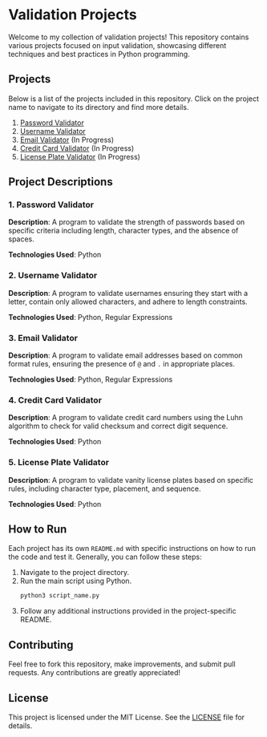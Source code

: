 # Validation Projects

Welcome to my collection of validation projects! This repository contains various projects focused on input validation, showcasing different techniques and best practices in Python programming.

## Projects

Below is a list of the projects included in this repository. Click on the project name to navigate to its directory and find more details.

1. [Password Validator](./password-validator)
2. [Username Validator](./username-validator)
3. [Email Validator](./email-validator) (In Progress)
4. [Credit Card Validator](./credit-card-validator) (In Progress)
5. [License Plate Validator](./license-plate-validator) (In Progress)

## Project Descriptions

### 1. Password Validator
**Description**: A program to validate the strength of passwords based on specific criteria including length, character types, and the absence of spaces.

**Technologies Used**: Python

### 2. Username Validator
**Description**: A program to validate usernames ensuring they start with a letter, contain only allowed characters, and adhere to length constraints.

**Technologies Used**: Python, Regular Expressions

### 3. Email Validator
**Description**: A program to validate email addresses based on common format rules, ensuring the presence of `@` and `.` in appropriate places.

**Technologies Used**: Python, Regular Expressions

### 4. Credit Card Validator
**Description**: A program to validate credit card numbers using the Luhn algorithm to check for valid checksum and correct digit sequence.

**Technologies Used**: Python

### 5. License Plate Validator
**Description**: A program to validate vanity license plates based on specific rules, including character type, placement, and sequence.

**Technologies Used**: Python

## How to Run

Each project has its own `README.md` with specific instructions on how to run the code and test it. Generally, you can follow these steps:

1. Navigate to the project directory.
2. Run the main script using Python.
   ```bash
   python3 script_name.py
   ```
3. Follow any additional instructions provided in the project-specific README.
   
## Contributing
Feel free to fork this repository, make improvements, and submit pull requests. Any contributions are greatly appreciated!

## License

This project is licensed under the MIT License. See the [LICENSE](https://github.com/git/git-scm.com/blob/main/MIT-LICENSE.txt) file for details.